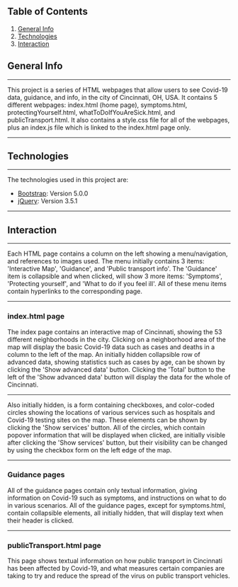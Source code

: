 ## Table of Contents
1. [General Info](#general-info)
2. [Technologies](#technologies)
3. [Interaction](#interaction)

## General Info
***
This project is a series of HTML webpages that allow users to see Covid-19 data, guidance, and info, in the city of Cincinnati, OH, USA. It contains 5 different webpages: index.html (home page), symptoms.html, protectingYourself.html, whatToDoIfYouAreSick.html, and publicTransport.html. It also contains a style.css file for all of the webpages, plus an index.js file which is linked to the index.html page only.
***

## Technologies
***
The technologies used in this project are:
* [Bootstrap](https://getbootstrap.com/): Version 5.0.0
* [jQuery](https://jquery.com/): Version 3.5.1
***

## Interaction
***
Each HTML page contains a column on the left showing a menu/navigation, and references to images used. The menu initially contains 3 items: 'Interactive Map', 'Guidance', and 'Public transport info'. The 'Guidance' item is collapsible and when clicked, will show 3 more items: 'Symptoms', 'Protecting yourself', and 'What to do if you feel ill'. All of these menu items contain hyperlinks to the corresponding page.
***

### index.html page
The index page contains an interactive map of Cincinnati, showing the 53 different neighborhoods in the city. Clicking on a neighborhood area of the map will display the basic Covid-19 data such as cases and deaths in a column to the left of the map. An initially hidden collapsible row of advanced data, showing statistics such as cases by age, can be shown by clicking the 'Show advanced data' button. Clicking the 'Total' button to the left of the 'Show advanced data' button will display the data for the whole of Cincinnati.
***
Also initially hidden, is a form containing checkboxes, and color-coded circles showing the locations of various services such as hospitals and Covid-19 testing sites on the map. These elements can be shown by clicking the 'Show services' button. All of the circles, which contain popover information that will be displayed when clicked, are initially visible after clicking the 'Show services' button, but their visibility can be changed by using the checkbox form on the left edge of the map.
***

### Guidance pages
All of the guidance pages contain only textual information, giving information on Covid-19 such as symptoms, and instructions on what to do in various scenarios. All of the guidance pages, except for symptoms.html, contain collapsible elements, all initially hidden, that will display text when their header is clicked.
***

### publicTransport.html page
This page shows textual information on how public transport in Cincinnati has been affected by Covid-19, and what measures certain companies are taking to try and reduce the spread of the virus on public transport vehicles.

